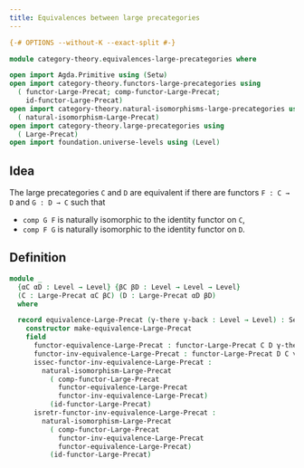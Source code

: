 ```yaml
---
title: Equivalences between large precategories
---
```


```agda
{-# OPTIONS --without-K --exact-split #-}

module category-theory.equivalences-large-precategories where

open import Agda.Primitive using (Setω)
open import category-theory.functors-large-precategories using
  ( functor-Large-Precat; comp-functor-Large-Precat;
    id-functor-Large-Precat)
open import category-theory.natural-isomorphisms-large-precategories using
  ( natural-isomorphism-Large-Precat)
open import category-theory.large-precategories using
  ( Large-Precat)
open import foundation.universe-levels using (Level)
```

## Idea

The large precategories `C` and `D` are equivalent if there are functors `F : C → D` and `G : D → C` such that
- `comp G F` is naturally isomorphic to the identity functor on `C`,
- `comp F G` is naturally isomorphic to the identity functor on `D`.

## Definition

```agda
module _
  {αC αD : Level → Level} {βC βD : Level → Level → Level}
  (C : Large-Precat αC βC) (D : Large-Precat αD βD)
  where

  record equivalence-Large-Precat (γ-there γ-back : Level → Level) : Setω where
    constructor make-equivalence-Large-Precat
    field
      functor-equivalence-Large-Precat : functor-Large-Precat C D γ-there
      functor-inv-equivalence-Large-Precat : functor-Large-Precat D C γ-back
      issec-functor-inv-equivalence-Large-Precat :
        natural-isomorphism-Large-Precat
          ( comp-functor-Large-Precat
            functor-equivalence-Large-Precat
            functor-inv-equivalence-Large-Precat)
          (id-functor-Large-Precat)
      isretr-functor-inv-equivalence-Large-Precat :
        natural-isomorphism-Large-Precat
          ( comp-functor-Large-Precat
            functor-inv-equivalence-Large-Precat
            functor-equivalence-Large-Precat)
          (id-functor-Large-Precat)
```
